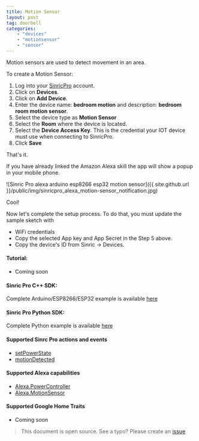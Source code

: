 ```yaml
---
title: Motion Sensor
layout: post
tag: doorbell
categories: 
    - "devices"
    - "motionsensor"
    - "sensor"
---
```


Motion sensors are used to detect movement in an area.

To create a Motion Sensor:

1. Log into your  [SinricPro](https://sinric.pro/) account.
2. Click on **Devices**.
3. Click on **Add Device**.
4. Enter the device name: **bedroom motion** and description: **bedroom room motion sensor**.
5. Select the device type as **Motion Sensor**
6. Select the **Room** where the device is located.
5. Select the **Device Access Key**. This is the credential your IOT device must use when connecting to SinricPro. 
6. Click **Save**

That's it. 

If you have already linked the Amazon Alexa skill the app will show a popup in your mobile phone.

![Sinric Pro alexa arduino esp8266 esp32 motion sensor]({{ site.github.url }}/public/img/sinricpro_alexa_motion-sensor_notification.jpg)


Cool!

Now let's complete the setup process. To do that, you must update the sample sketch with 
- WiFi credentials
- Copy the selected App key and App Secret in the Step 5 above.
- Copy the device's ID from Sinric -> Devices.


#### Tutorial: 
- Coming soon

#### Sinric Pro C++ SDK: 
Complete Arduino/ESP8266/ESP32 example is available [here]()

#### Sinric Pro Python SDK: 
Complete Python example is available [here]() 

#### Supported Sinrc Pro actions and events
- [setPowerState](https://github.com/sinricpro/sample_messages/tree/master/01_PowerState)
- [motionDetected](https://github.com/sinricpro/sample_messages/tree/master/10_Motion)

#### Supported Alexa capabilities
- [Alexa.PowerController](https://developer.amazon.com/docs/device-apis/alexa-powercontroller.html)
- [Alexa.MotionSensor](https://developer.amazon.com/docs/device-apis/alexa-motionSensor.html)

####  Supported Google Home Traits
- Coming soon

> This document is open source. See a typo? Please create an [issue](https://github.com/sinricpro/help-docs)
